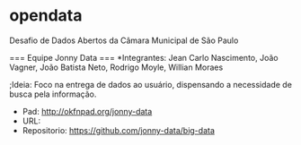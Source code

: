 opendata
========

Desafio de Dados Abertos da Câmara Municipal de São Paulo

=== Equipe Jonny Data ===
*Integrantes: Jean Carlo Nascimento, João Vagner, João Batista Neto, Rodrigo Moyle, Willian Moraes

;Ideia: 
Foco na entrega de dados ao usuário, dispensando a necessidade de busca pela informação.

* Pad: http://okfnpad.org/jonny-data
* URL:
* Repositorio: https://github.com/jonny-data/big-data